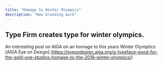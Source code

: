 ```yaml
---
title: "Homage to Winter Olympics"
description: "New branding work"
---
```

Type Firm creates type for winter olympics.
---
An interesting post on AIGA on an homage to this years Winter Olymptics
[AIGA Eye on Design].(https://eyeondesign.aiga.org/a-typeface-good-for-the-gold-one-studios-homage-to-the-2018-winter-olympics/)

